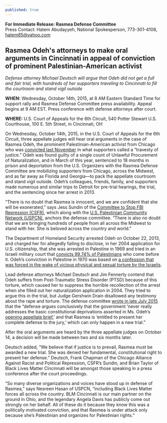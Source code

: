 ```yaml
---
published: true
---
```


**For Immediate Release: Rasmea Defense Committee**
<br>Press Contact: Hatem Abudayyeh, National Spokesperson, 773-301-4108, hatem85@yahoo.com
 
## Rasmea Odeh's attorneys to make oral arguments in Cincinnati in appeal of conviction of prominent Palestinian-American activist
_Defense attorney Michael Deutsch will argue that Odeh did not get a full and fair trial, with hundreds of her supporters traveling to Cincinnati to fill the courtroom and stand vigil outside_ 

**WHEN:** Wednesday, October 14th, 2015, at 8 AM Eastern Standard Time for support rally and Rasmea Defense Committee press availability. Appeal begins at 9 AM EST. Press conference with defense attorneys after court.
 
**WHERE:** U.S. Court of Appeals for the 6th Circuit, 540 Potter Stewart U.S. Courthouse, 100 E. 5th Street, in Cincinnati, OH
 
On Wednesday, October 14th, 2015, in the U.S. Court of Appeals for the 6th Circuit, three appellate judges will hear oral arguments in the case of Rasmea Odeh, the prominent Palestinian-American activist from Chicago who was [convicted last November](http://justice4rasmea.org/news/2014/11/10/rasmea-found-guilty/) in what supporters called a “travesty of justice.” Odeh was found guilty of a single count of Unlawful Procurement of Naturalization, and in March of this year, sentenced to 18 months in prison and deportation from the U.S. Organizers with the Rasmea Defense Committee are mobilizing supporters from Chicago, across the Midwest, and as far away as Florida and Georgia—to pack the appellate courtroom and stand vigil outside.  Odeh’s colleagues, friends, family, and supporters made numerous and similar trips to Detroit for pre-trial hearings, the trial, and the sentencing since her arrest in 2013. 
 
“There is no doubt that Rasmea is innocent, and we are confident that she will be exonerated,” says Jess Sundin of the [Committee to Stop FBI Repression (CSFR)](http://www.stopfbi.net/), which along with the [U.S. Palestinian Community Network (USPCN)](http://www.uspcn.org/), anchors the defense committee. “There is also no doubt that we are bringing hundreds of people from all across the Midwest to stand with her. She is beloved across the country and world.”
 
The Department of Homeland Security arrested Odeh on October 22, 2013, and charged her for allegedly failing to disclose, in her 2004 application for U.S. citizenship, that she was arrested in Palestine in 1969 and tried in an Israeli military court that [convicts 99.74% of Palestinians](http://www.haaretz.com/print-edition/news/nearly-100-of-all-military-court-cases-in-west-bank-end-in-conviction-haaretz-learns-1.398369) who come before it.  Odeh’s conviction in Palestine in 1970 was based on [a confession that was forced in the wake of vicious physical and sexual torture by the Israelis](http://www.truth-out.org/news/item/25910-tortured-and-raped-by-israel-persecuted-by-the-united-states). 
 
Lead defense attorneys Michael Deutsch and Jim Fennerty contend that Odeh suffers from Post-Traumatic Stress Disorder (PTSD) because of this torture, which caused her to suppress the horrible recollection of the arrest when she filled out her naturalization application in 2004. They tried to argue this in the trial, but Judge Gershwin Drain disallowed any testimony about the rape and torture.  The defense committee [wrote in late July 2015](http://justice4rasmea.org/news/2015/07/23/legal-team-files-new-brief/) that the “defense argues conclusively that the government ‘never really addresses the basic constitutional deprivations asserted in Ms. Odeh’s [opening appellate brief](http://www.stopfbi.net/sites/default/files/appellantbrief.pdf),’ and that Rasmea is ‘entitled to present her complete defense to the jury,’ which can only happen in a new trial.” 
 
After the oral arguments are heard by the three appellate judges on October 14, a decision will be made between two and six months later. 
 
Deutsch added, “We believe that if justice is to prevail, Rasmea must be awarded a new trial. She was denied her fundamental, constitutional right to present her defense.” Deutsch, Frank Chapman of the Chicago Alliance Against Racist and Political Repression, CSFR’s Sundin, and Brian Taylor of Black Lives Matter Cincinnati will be amongst those speaking in a press conference after the court proceedings.
 
“So many diverse organizations and voices have stood up in defense of Rasmea,” says Nesreen Hasan of USPCN, “including Black Lives Matter forces all across the country. BLM Cincinnati is our main partner on the ground in Ohio, and the legendary Angela Davis has publicly come out strongly on her behalf. All of these do it because they know this was a politically motivated conviction, and that Rasmea is under attack only because she’s Palestinian and organizes for Palestinian rights.”
